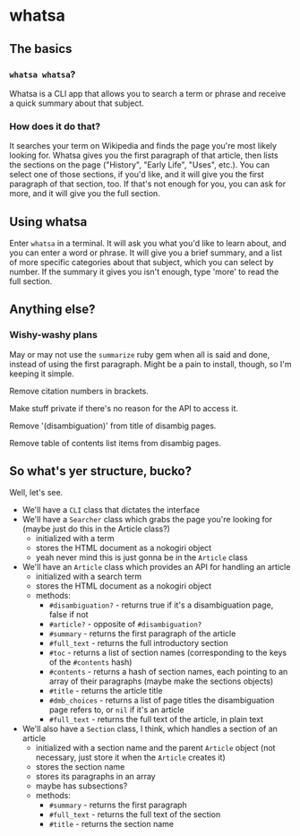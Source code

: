 # whatsa

## The basics

### `whatsa whatsa`?

Whatsa is a CLI app that allows you to search a term or phrase and receive a quick summary about that subject.

### How does it do that?

It searches your term on Wikipedia and finds the page you're most likely looking for. Whatsa gives you the first paragraph of that article, then lists the sections on the page ("History", "Early Life", "Uses", etc.). You can select one of those sections, if you'd like, and it will give you the first paragraph of that section, too. If that's not enough for you, you can ask for more, and it will give you the full section.

## Using whatsa

Enter `whatsa` in a terminal. It will ask you what you'd like to learn about, and you can enter a word or phrase. It will give you a brief summary, and a list of more specific categories about that subject, which you can select by number. If the summary it gives you isn't enough, type 'more' to read the full section.

## Anything else?

### Wishy-washy plans

May or may not use the `summarize` ruby gem when all is said and done, instead of using the first paragraph. Might be a pain to install, though, so I'm keeping it simple.

Remove citation numbers in brackets.

Make stuff private if there's no reason for the API to access it.

Remove '(disambiguation)' from title of disambig pages.

Remove table of contents list items from disambig pages.

## So what's yer structure, bucko?

Well, let's see.

- We'll have a `CLI` class that dictates the interface
- We'll have a `Searcher` class which grabs the page you're looking for (maybe just do this in the Article class?)
	- initialized with a term
	- stores the HTML document as a nokogiri object
	- yeah never mind this is just gonna be in the `Article` class
- We'll have an `Article` class which provides an API for handling an article
	- initialized with a search term
	- stores the HTML document as a nokogiri object
	- methods:
		- `#disambiguation?` - returns true if it's a disambiguation page, false if not
		- `#article?` - opposite of `#disambiguation?`
		- `#summary` - returns the first paragraph of the article
		- `#full_text` - returns the full introductory section
		- `#toc` - returns a list of section names (corresponding to the keys of the `#contents` hash)
		- `#contents` - returns a hash of section names, each pointing to an array of their paragraphs (maybe make the sections objects)
		- `#title` - returns the article title
		- `#dmb_choices` - returns a list of page titles the disambiguation page refers to, or `nil` if it's an article
		- `#full_text` - returns the full text of the article, in plain text
- We'll also have a `Section` class, I think, which handles a section of an article
	- initialized with a section name and the parent `Article` object (not necessary, just store it when the `Article` creates it)
	- stores the section name
	- stores its paragraphs in an array
	- maybe has subsections?
	- methods:
		- `#summary` - returns the first paragraph
		- `#full_text` - returns the full text of the section
		- `#title` - returns the section name
